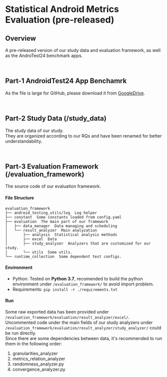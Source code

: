 # Statistical Android Metrics Evaluation (pre-released)
## Overview
A pre-released version of our study data and evaluation framework, as well as the AndroTest24 benchmark apps.

<br/>

## Part-1  AndroidTest24 App Benchamrk
As the file is large for GitHub, please download it from [GoogleDrive](https://drive.google.com/drive/folders/1Oi2FtP13uIldCiGaeHJ01Qj0YX-Py_wj?usp=sharing).

<br/>

## Part-2 Study Data (/study_data)
The study data of our study.<br />They are organized according to our RQs and have been renamed for better understandability.

<br/>

## Part-3 Evaluation Framework (/evaluation_framework)
The source code of our evaluation framework.

#### File Structure
```
evaluation_framework
├── android_testing_utils/log  Log helper
├── constant  Some constants loaded from config.yaml
├── evaluation  The main part of our framework
│   ├── data_manager  Data managing and scheduling
│   └── result_analyzer  Main analyzation
│       ├── analysis  Statistical analysis methods
│       ├── excel  Data
│       ├── study_analyzer  Analyzers that are customized for our study.
│       └── utils  Some utils.
└── runtime_collection  Some dependent test configs.

```

#### Environment

- Python: Tested on **Python 3.7**, recomended to build the python environment under `/evaluation_framework/` to avoid import problem.
- Requirements: `pip install -r ./requirements.txt`

#### Run
Some raw exported data has been provided under `/evaluation_framework/evaluation/result_analyzer/excel/`.<br />Uncommented code under the main fields of our study analyzers under `/evaluation_framework/evaluation/result_analyzer/study_analyzer/` could be run directly.<br />Since there are some dependencies between data, it's recommended to run them in the following order:

1. granularities_analyzer
2. metrics_relation_analyzer
3. randomness_analyzer.py
4. convergence_analyzer.py
